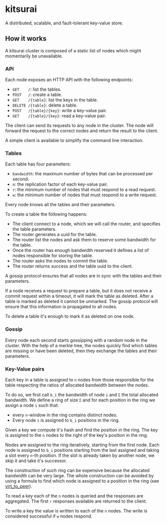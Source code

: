 # kitsurai

A distributed, scalable, and fault-tolerant key-value store.

## How it works

A kitsurai cluster is composed of a static list of nodes which might momentarily be unavailable.

### API

Each node exposes an HTTP API with the following endpoints:
- `GET    /`: list the tables.
- `POST   /`: create a table.
- `GET    /{table}`: list the keys in the table.
- `DELETE /{table}`: delete a table.
- `POST   /{table}/{key}`: write a key-value pair.
- `GET    /{table}/{key}`: read a key-value pair.

The client can send its requests to any node in the cluster.
The node will forward the request to the correct nodes and return the result to the client.

A simple client is available to simplify the command line interaction.

### Tables

Each table has four parameters:
- `bandwidth`: the maximum number of bytes that can be processed per second.
- `n`: the replication factor of each key-value pair.
- `r`: the minimum number of nodes that must respond to a read request.
- `w`: the minimum number of nodes that must respond to a write request.

Every node knows all the tables and their parameters.

To create a table the following happens:
- The client connect to a node, which we will call the router, and specifies the table parameters.
- The router generates a uuid for the table.
- The router list the nodes and ask them to reserve some bandwidth for the table.
- Once the router has enough bandwidth reserved it defines a list of nodes responsible for storing the table.
- The router asks the nodes to commit the table.
- The router returns success and the table uuid to the client.

A gossip protocol ensures that all nodes are in sync with the tables and their parameters.

If a node receives a request to prepare a table, but it does not receive a commit request within a timeout,
 it will mark the table as deleted.
After a table is marked as deleted it cannot be unmarked.
The gossip protocol will ensure that this information is propagated to all nodes.

To delete a table it's enough to mark it as deleted on one node.

### Gossip

Every node each second starts gossipping with a random node in the cluster.
With the help of a merkle tree, the nodes quickly find which tables are missing or have been deleted,
then they exchange the tables and their parameters.

### Key-Value pairs

Each key in a table is assigned to `n` nodes from those responsible for the table
respecting the ratios of allocated bandwidth between the nodes.

To do so, we first call `b_i` the bandwidth of node `i` and `Σ` the total allocated bandwidth.
We define a ring of size `Σ` and for each position in the ring we assign a node `i` such that:
- every `n`-window in the ring contains distinct nodes.
- Every node `i` is assigned to `b_i` positions in the ring.

Given a key we compute it's hash and find the position in the ring.
The key is assigned to the `n` nodes to the right of the key's position in the ring.

Nodes are assigned to the ring iteratively, starting from the first node.
Each node is assigned to `b_i` positions starting from the last assigned and taking a slot every `n`-th position.
If the slot is already taken by another node, we skip it and take it's successor.

The construction of such ring can be expensive because the allocated bandwidth can be very large.
The whole construction can be avoided by using a formula to find which node is assigned to a position in the ring
(see [virt_to_peer](https://virv12.github.io/kitsurai/ktd/state/struct.TableData.html#method.virt_to_peer)).

To read a key each of the `n` nodes is queried and the responses are aggregated.
The first `r` responses available are returned to the client.

To write a key the value is written to each of the `n` nodes.
The write is considered successful if `w` nodes respond.
